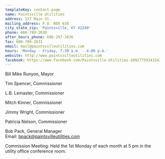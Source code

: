 ```yaml
---
templateKey: contact-page
name: Paintsville Utilities
address: 137 Main St.
mailing_address: P.O. BOX 630
city_state_zip: 'Paintsville, KY 41240'
phone: 606-789-2630
after_hours_phone: 606-297-2636
fax: 606-789-2631
email: mail@paintsvilleutilities.com
hours: 'Monday - Friday, 7:30 a.m. - 4:00 p.m.'
website: http://www.paintsvilleutilities.com
facebook: https://www.facebook.com/Paintsville-Utilities-1092775934154310
---
```

Bill Mike Runyon, Mayor

Tim Spencer, Commissioner

L.B. Lemaster, Commissioner

Mitch Kinner, Commissioner

Jimmy Wright, Commissioner

Patricia Nelson, Commissioner

Bob Pack, General Manager  
Email: <a href="mailto:shunter@russellsprings.net">bpack@paintsvilleutilities.com</a>

Commission Meeting: Held the 1st Monday of each month
at 5 pm in the utility office conference room.
